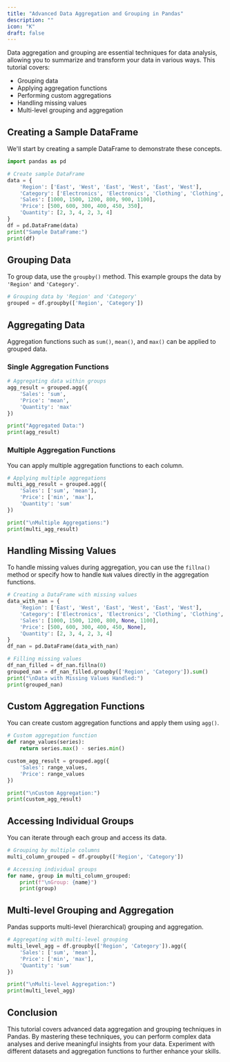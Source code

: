```yaml
---
title: "Advanced Data Aggregation and Grouping in Pandas"
description: ""
icon: "K"
draft: false
---
```


Data aggregation and grouping are essential techniques for data analysis, allowing you to summarize and transform your data in various ways. This tutorial covers:

- Grouping data
- Applying aggregation functions
- Performing custom aggregations
- Handling missing values
- Multi-level grouping and aggregation

## Creating a Sample DataFrame

We'll start by creating a sample DataFrame to demonstrate these concepts.

```python
import pandas as pd

# Create sample DataFrame
data = {
    'Region': ['East', 'West', 'East', 'West', 'East', 'West'],
    'Category': ['Electronics', 'Electronics', 'Clothing', 'Clothing', 'Electronics', 'Clothing'],
    'Sales': [1000, 1500, 1200, 800, 900, 1100],
    'Price': [500, 600, 300, 400, 450, 350],
    'Quantity': [2, 3, 4, 2, 3, 4]
}
df = pd.DataFrame(data)
print("Sample DataFrame:")
print(df)
```

## Grouping Data

To group data, use the `groupby()` method. This example groups the data by `'Region'` and `'Category'`.

```python
# Grouping data by 'Region' and 'Category'
grouped = df.groupby(['Region', 'Category'])
```

## Aggregating Data

Aggregation functions such as `sum()`, `mean()`, and `max()` can be applied to grouped data.

### Single Aggregation Functions

```python
# Aggregating data within groups
agg_result = grouped.agg({
    'Sales': 'sum',
    'Price': 'mean',
    'Quantity': 'max'
})

print("Aggregated Data:")
print(agg_result)
```

### Multiple Aggregation Functions

You can apply multiple aggregation functions to each column.

```python
# Applying multiple aggregations
multi_agg_result = grouped.agg({
    'Sales': ['sum', 'mean'],
    'Price': ['min', 'max'],
    'Quantity': 'sum'
})

print("\nMultiple Aggregations:")
print(multi_agg_result)
```

## Handling Missing Values

To handle missing values during aggregation, you can use the `fillna()` method or specify how to handle `NaN` values directly in the aggregation functions.

```python
# Creating a DataFrame with missing values
data_with_nan = {
    'Region': ['East', 'West', 'East', 'West', 'East', 'West'],
    'Category': ['Electronics', 'Electronics', 'Clothing', 'Clothing', 'Electronics', 'Clothing'],
    'Sales': [1000, 1500, 1200, 800, None, 1100],
    'Price': [500, 600, 300, 400, 450, None],
    'Quantity': [2, 3, 4, 2, 3, 4]
}
df_nan = pd.DataFrame(data_with_nan)

# Filling missing values
df_nan_filled = df_nan.fillna(0)
grouped_nan = df_nan_filled.groupby(['Region', 'Category']).sum()
print("\nData with Missing Values Handled:")
print(grouped_nan)
```

## Custom Aggregation Functions

You can create custom aggregation functions and apply them using `agg()`.

```python
# Custom aggregation function
def range_values(series):
    return series.max() - series.min()

custom_agg_result = grouped.agg({
    'Sales': range_values,
    'Price': range_values
})

print("\nCustom Aggregation:")
print(custom_agg_result)
```

## Accessing Individual Groups

You can iterate through each group and access its data.

```python
# Grouping by multiple columns
multi_column_grouped = df.groupby(['Region', 'Category'])

# Accessing individual groups
for name, group in multi_column_grouped:
    print(f"\nGroup: {name}")
    print(group)
```

## Multi-level Grouping and Aggregation

Pandas supports multi-level (hierarchical) grouping and aggregation.

```python
# Aggregating with multi-level grouping
multi_level_agg = df.groupby(['Region', 'Category']).agg({
    'Sales': ['sum', 'mean'],
    'Price': ['min', 'max'],
    'Quantity': 'sum'
})

print("\nMulti-level Aggregation:")
print(multi_level_agg)
```

## Conclusion

This tutorial covers advanced data aggregation and grouping techniques in Pandas. By mastering these techniques, you can perform complex data analyses and derive meaningful insights from your data. Experiment with different datasets and aggregation functions to further enhance your skills.